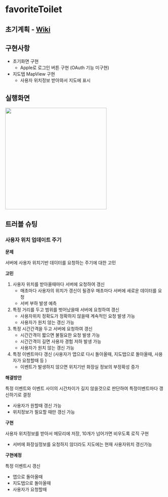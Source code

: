 # favoriteToilet

## 초기계획 - [Wiki](https://github.com/sungju-kim/favoriteToilet/wiki/7-26-프로젝트-초기-계획)

## 구현사항

- 초기화면 구현
  - Apple로 로그인 버튼 구현 (OAuth 기능 미구현)
- 지도탭 MapView 구현
  - 사용자 위치정보 받아와서 지도에 표시

## 실행화면

<img width="320" src="https://user-images.githubusercontent.com/78553659/181260746-7dba96b9-a8b0-4fc2-aa5f-82629d208b3e.gif">

## 트러블 슈팅

### 사용자 위치 업데이트 주기

**문제**

서버에 사용자 위치기반 데이터를 요청하는 주기에 대한 고민

**고민**

1. 사용자 위치를 받아올때마다 서버에 요청하여 갱신
   - 매초마다 사용자의 위치가 갱신이 될경우 매초마다 서버에 새로운 데이터를 요청
   - 서버 부하 발생 예측
2. 특정 거리를 두고 범위를 벗어났을때 서버에 요청하여 갱신
   - 사용자위치 정확도가 정확하지 않을때 계속적인 요청 발생 가능
   - 사용자가 원치 않는 갱신 가능
3. 특정 시간간격을 두고 서버에 요청하여 갱신
   - 시간간격이 짧으면 불필요한 요청 발생 가능
   - 시간간격이 길면 사용자 경험 저하 발생 가능
   - 사용자가 원치 않는 갱신 가능
4. 특정 이벤트마다 갱신 (사용자가 앱으로 다시 돌아올때, 지도탭으로 돌아올때, 사용자가 요청할때 등 )
   - 이벤트가 발생하지 않으면 위치기반 화장실 정보의 부정확성 증가

**해결방안**

특정 이벤트와 이벤트 사이의 시간차이가 길지 않을것으로 판단하여 특정이벤트마다 갱신하기로 결정

- 사용자가 원할때 갱신 가능
- 위치정보가 필요할 때만 갱신 가능

**구현**

사용자 위치정보를 받아서 메모리에 저장, 10개가 넘어가면 비우도록 로직 구현

- 서버에 화장실정보를 요청하지 않더라도 지도에는 현재 사용자위치 갱신가능

**구현예정**

특정 이벤트시 갱신

- 앱으로 돌아올때
- 지도탭으로 돌아올때
- 사용자가 요청할때

